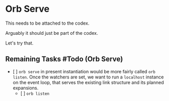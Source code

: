 # Orb Serve

This needs to be attached to the codex\.

Arguably it should just be part of the codex\.

Let's try that\.


## Remaining Tasks \#Todo \(Orb Serve\)

- \[ \]  `orb serve` in present instantiation would be more fairly called
          `orb listen`\.  Once the watchers are set, we want to run a `localhost`
          instance on the event loop, that serves the existing link structure and
          its planned expansions\.
    - \[ \]  `orb listen`